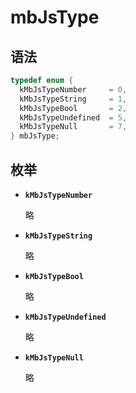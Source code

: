 # mbJsType

## 语法

``` cpp
typedef enum {
  kMbJsTypeNumber     = 0,
  kMbJsTypeString     = 1,
  kMbJsTypeBool       = 2,
  kMbJsTypeUndefined  = 5,
  kMbJsTypeNull       = 7,
} mbJsType;
```

## 枚举

- **`kMbJsTypeNumber`**

  略

- **`kMbJsTypeString`**

  略

- **`kMbJsTypeBool`**

  略

- **`kMbJsTypeUndefined`**

  略

- **`kMbJsTypeNull`**

  略
